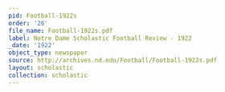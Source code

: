 ```yaml
---
pid: Football-1922s
order: '26'
file_name: Football-1922s.pdf
label: Notre Dame Scholastic Football Review - 1922
_date: '1922'
object_type: newspaper
source: http://archives.nd.edu/Football/Football-1922s.pdf
layout: scholastic
collection: scholastic
---
```

